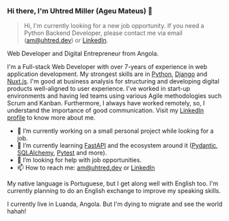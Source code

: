 ### Hi there, I'm Uhtred Miller (Ageu Mateus) 👋

> Hi, I'm currently looking for a new job opportunity. If you need a Python Backend Developer, please contact me via email (am@uhtred.dev) or [LinkedIn](https://linkedin.com/in/uhtredmiller).

Web Developer and Digital Entrepreneur from Angola.

I'm a Full-stack Web Developer with over 7-years of experience in web application development. My strongest skills are in [Python](https://python.org), [Django](https://djangoproject.com) and [Nuxt.js](https://nuxt.com). I'm good at business analysis for structuring and developing digital products well-aligned to user experience. I've worked in start-up environments and having led teams using various Agile methodologies such Scrum and Kanban. Furthermore, I always have worked remotely, so, I understand the importance of good communication. Visit my [LinkedIn profile](https://linkedin.com/in/uhtredmiller) to know more about me.

- 🔭 I’m currently working on a small personal project while looking for a job.
- 🌱 I’m currently learning [FastAPI](https://fastapi.tiangolo.com/) and the ecosystem around it ([Pydantic](https://docs.pydantic.dev/latest/), [SQLAlchemy](https://www.sqlalchemy.org/), [Pytest](https://docs.pytest.org/en) and more).
- 🤔 I’m looking for help with job opportunities.
- 📫 How to reach me: am@uhtred.dev or [LinkedIn](https://linkedin.com/in/uhtredmiller)

My native language is Portuguese, but I get along well with English too. I'm currently planning to do an English exchange to improve my speaking skills.

I currently live in Luanda, Angola. But I'm dying to migrate and see the world hahah!

<!--
**uhttred/uhttred** is a ✨ _special_ ✨ repository because its `README.md` (this file) appears on your GitHub profile.

Here are some ideas to get you started:

- 🔭 I’m currently working on ...
- 🌱 I’m currently learning ...
- 👯 I’m looking to collaborate on ...
- 🤔 I’m looking for help with ...
- 💬 Ask me about ...
- 📫 How to reach me: ...
- 😄 Pronouns: ...
- ⚡ Fun fact: ...
-->
